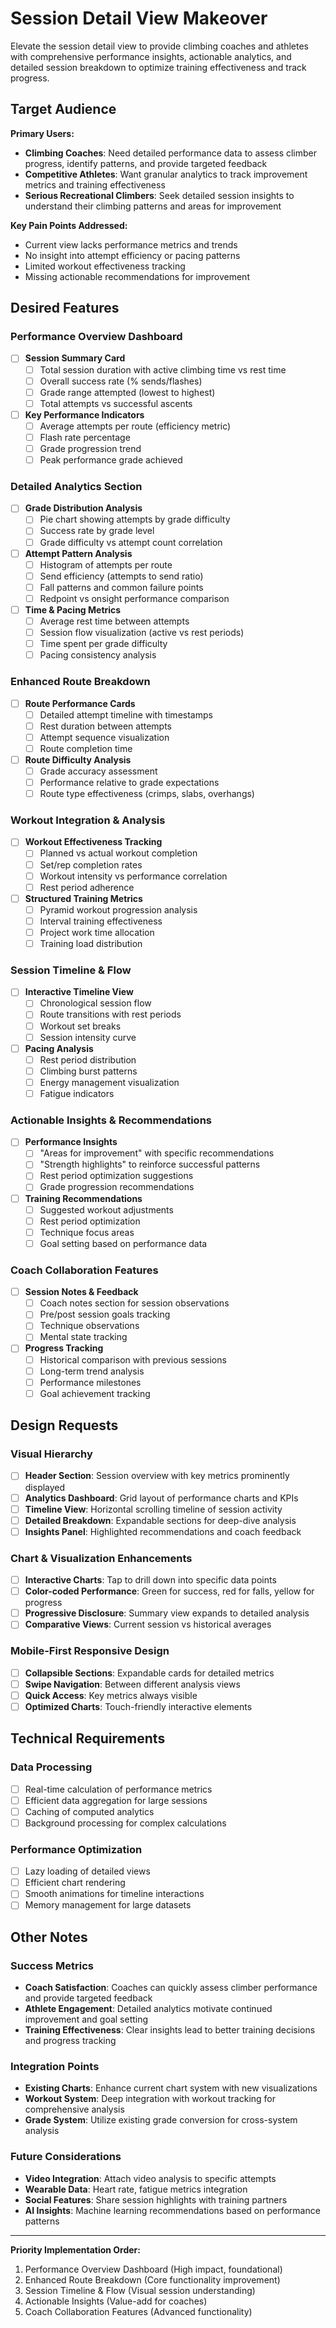 # Session Detail View Makeover

Elevate the session detail view to provide climbing coaches and athletes with comprehensive performance insights, actionable analytics, and detailed session breakdown to optimize training effectiveness and track progress.

## Target Audience

**Primary Users:**
- **Climbing Coaches**: Need detailed performance data to assess climber progress, identify patterns, and provide targeted feedback
- **Competitive Athletes**: Want granular analytics to track improvement metrics and training effectiveness
- **Serious Recreational Climbers**: Seek detailed session insights to understand their climbing patterns and areas for improvement

**Key Pain Points Addressed:**
- Current view lacks performance metrics and trends
- No insight into attempt efficiency or pacing patterns
- Limited workout effectiveness tracking
- Missing actionable recommendations for improvement

## Desired Features

### Performance Overview Dashboard
- [ ] **Session Summary Card**
  - [ ] Total session duration with active climbing time vs rest time
  - [ ] Overall success rate (% sends/flashes)
  - [ ] Grade range attempted (lowest to highest)
  - [ ] Total attempts vs successful ascents

- [ ] **Key Performance Indicators**
  - [ ] Average attempts per route (efficiency metric)
  - [ ] Flash rate percentage
  - [ ] Grade progression trend
  - [ ] Peak performance grade achieved

### Detailed Analytics Section
- [ ] **Grade Distribution Analysis**
  - [ ] Pie chart showing attempts by grade difficulty
  - [ ] Success rate by grade level
  - [ ] Grade difficulty vs attempt count correlation

- [ ] **Attempt Pattern Analysis**
  - [ ] Histogram of attempts per route
  - [ ] Send efficiency (attempts to send ratio)
  - [ ] Fall patterns and common failure points
  - [ ] Redpoint vs onsight performance comparison

- [ ] **Time & Pacing Metrics**
  - [ ] Average rest time between attempts
  - [ ] Session flow visualization (active vs rest periods)
  - [ ] Time spent per grade difficulty
  - [ ] Pacing consistency analysis

### Enhanced Route Breakdown
- [ ] **Route Performance Cards**
  - [ ] Detailed attempt timeline with timestamps
  - [ ] Rest duration between attempts
  - [ ] Attempt sequence visualization
  - [ ] Route completion time

- [ ] **Route Difficulty Analysis**
  - [ ] Grade accuracy assessment
  - [ ] Performance relative to grade expectations
  - [ ] Route type effectiveness (crimps, slabs, overhangs)

### Workout Integration & Analysis
- [ ] **Workout Effectiveness Tracking**
  - [ ] Planned vs actual workout completion
  - [ ] Set/rep completion rates
  - [ ] Workout intensity vs performance correlation
  - [ ] Rest period adherence

- [ ] **Structured Training Metrics**
  - [ ] Pyramid workout progression analysis
  - [ ] Interval training effectiveness
  - [ ] Project work time allocation
  - [ ] Training load distribution

### Session Timeline & Flow
- [ ] **Interactive Timeline View**
  - [ ] Chronological session flow
  - [ ] Route transitions with rest periods
  - [ ] Workout set breaks
  - [ ] Session intensity curve

- [ ] **Pacing Analysis**
  - [ ] Rest period distribution
  - [ ] Climbing burst patterns
  - [ ] Energy management visualization
  - [ ] Fatigue indicators

### Actionable Insights & Recommendations
- [ ] **Performance Insights**
  - [ ] "Areas for improvement" with specific recommendations
  - [ ] "Strength highlights" to reinforce successful patterns
  - [ ] Rest period optimization suggestions
  - [ ] Grade progression recommendations

- [ ] **Training Recommendations**
  - [ ] Suggested workout adjustments
  - [ ] Rest period optimization
  - [ ] Technique focus areas
  - [ ] Goal setting based on performance data

### Coach Collaboration Features
- [ ] **Session Notes & Feedback**
  - [ ] Coach notes section for session observations
  - [ ] Pre/post session goals tracking
  - [ ] Technique observations
  - [ ] Mental state tracking

- [ ] **Progress Tracking**
  - [ ] Historical comparison with previous sessions
  - [ ] Long-term trend analysis
  - [ ] Performance milestones
  - [ ] Goal achievement tracking

## Design Requests

### Visual Hierarchy
- [ ] **Header Section**: Session overview with key metrics prominently displayed
- [ ] **Analytics Dashboard**: Grid layout of performance charts and KPIs
- [ ] **Timeline View**: Horizontal scrolling timeline of session activity
- [ ] **Detailed Breakdown**: Expandable sections for deep-dive analysis
- [ ] **Insights Panel**: Highlighted recommendations and coach feedback

### Chart & Visualization Enhancements
- [ ] **Interactive Charts**: Tap to drill down into specific data points
- [ ] **Color-coded Performance**: Green for success, red for falls, yellow for progress
- [ ] **Progressive Disclosure**: Summary view expands to detailed analysis
- [ ] **Comparative Views**: Current session vs historical averages

### Mobile-First Responsive Design
- [ ] **Collapsible Sections**: Expandable cards for detailed metrics
- [ ] **Swipe Navigation**: Between different analysis views
- [ ] **Quick Access**: Key metrics always visible
- [ ] **Optimized Charts**: Touch-friendly interactive elements

## Technical Requirements

### Data Processing
- [ ] Real-time calculation of performance metrics
- [ ] Efficient data aggregation for large sessions
- [ ] Caching of computed analytics
- [ ] Background processing for complex calculations

### Performance Optimization
- [ ] Lazy loading of detailed views
- [ ] Efficient chart rendering
- [ ] Smooth animations for timeline interactions
- [ ] Memory management for large datasets

## Other Notes

### Success Metrics
- **Coach Satisfaction**: Coaches can quickly assess climber performance and provide targeted feedback
- **Athlete Engagement**: Detailed analytics motivate continued improvement and goal setting
- **Training Effectiveness**: Clear insights lead to better training decisions and progress tracking

### Integration Points
- **Existing Charts**: Enhance current chart system with new visualizations
- **Workout System**: Deep integration with workout tracking for comprehensive analysis
- **Grade System**: Utilize existing grade conversion for cross-system analysis

### Future Considerations
- **Video Integration**: Attach video analysis to specific attempts
- **Wearable Data**: Heart rate, fatigue metrics integration
- **Social Features**: Share session highlights with training partners
- **AI Insights**: Machine learning recommendations based on performance patterns

---

**Priority Implementation Order:**
1. Performance Overview Dashboard (High impact, foundational)
2. Enhanced Route Breakdown (Core functionality improvement)
3. Session Timeline & Flow (Visual session understanding)
4. Actionable Insights (Value-add for coaches)
5. Coach Collaboration Features (Advanced functionality)
